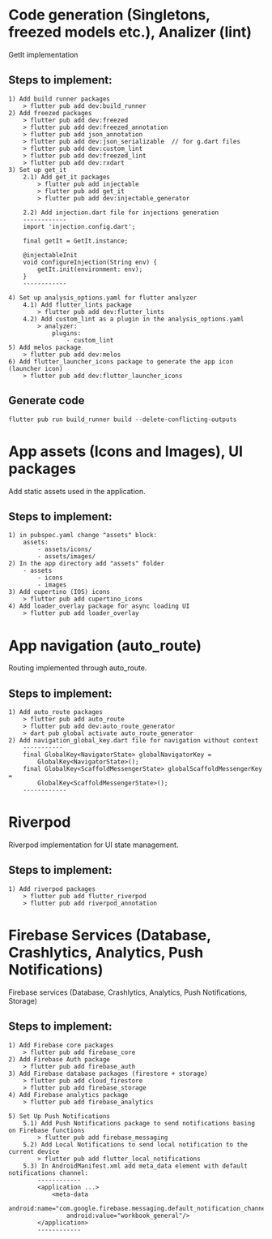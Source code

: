 # Code generation (Singletons, freezed models etc.), Analizer (lint)
GetIt implementation
## Steps to implement:
    1) Add build runner packages
        > flutter pub add dev:build_runner
    2) Add freezed packages
        > flutter pub add dev:freezed
        > flutter pub add dev:freezed_annotation
        > flutter pub add json_annotation
        > flutter pub add dev:json_serializable  // for g.dart files
        > flutter pub add dev:custom_lint
        > flutter pub add dev:freezed_lint
        > flutter pub add dev:rxdart
    3) Set up get_it
        2.1) Add get_it packages
            > flutter pub add injectable
            > flutter pub add get_it
            > flutter pub add dev:injectable_generator
            
        2.2) Add injection.dart file for injections generation
        ------------
        import 'injection.config.dart';

        final getIt = GetIt.instance;

        @injectableInit
        void configureInjection(String env) {
            getIt.init(environment: env);
        }
        ------------

    4) Set up analysis_options.yaml for flutter analyzer
        4.1) Add flutter_lints package
            > flutter pub add dev:flutter_lints
        4.2) Add custom_lint as a plugin in the analysis_options.yaml
            > analyzer:
                plugins:
                    - custom_lint
    5) Add melos package
        > flutter pub add dev:melos
    6) Add flutter_launcher_icons package to generate the app icon (launcher icon)
        > flutter pub add dev:flutter_launcher_icons

## Generate code
    flutter pub run build_runner build --delete-conflicting-outputs


# App assets (Icons and Images), UI packages
Add static assets used in the application.
## Steps to implement:
    1) in pubspec.yaml change "assets" block:
        assets:
            - assets/icons/
            - assets/images/
    2) In the app directory add "assets" folder
        - assets
            - icons
            - images
    3) Add cupertino (IOS) icons
        > flutter pub add cupertino_icons
    4) Add loader_overlay package for async loading UI
        > flutter pub add loader_overlay


# App navigation (auto_route)
Routing implemented through auto_route.
## Steps to implement:
    1) Add auto_route packages
        > flutter pub add auto_route
        > flutter pub add dev:auto_route_generator
        > dart pub global activate auto_route_generator
    2) Add navigation_global_key.dart file for navigation without context
        -----------
        final GlobalKey<NavigatorState> globalNavigatorKey =
            GlobalKey<NavigatorState>();
        final GlobalKey<ScaffoldMessengerState> globalScaffoldMessengerKey =
            GlobalKey<ScaffoldMessengerState>();
        ------------


# Riverpod
Riverpod implementation for UI state management.
## Steps to implement:
    1) Add riverpod packages
        > flutter pub add flutter_riverpod
        > flutter pub add riverpod_annotation


# Firebase Services (Database, Crashlytics, Analytics, Push Notifications)
Firebase services (Database, Crashlytics, Analytics, Push Notifications, Storage)
## Steps to implement:
    1) Add Firebase core packages
        > flutter pub add firebase_core
    2) Add Firebase Auth package
        > flutter pub add firebase_auth
    3) Add Firebase database packages (firestore + storage)
        > flutter pub add cloud_firestore
        > flutter pub add firebase_storage
    4) Add Firebase analytics package
        > flutter pub add firebase_analytics

    5) Set Up Push Notifications
        5.1) Add Push Notifications package to send notifications basing on Firebase functions
            > flutter pub add firebase_messaging
        5.2) Add Local Notifications to send local notification to the current device
            > flutter pub add flutter_local_notifications
        5.3) In AndroidManifest.xml add meta_data element with default notifications channel:
            ------------
            <application ...>
                <meta-data
                    android:name="com.google.firebase.messaging.default_notification_channel_id"
                    android:value="workbook_general"/>
            </application>
            ------------
        
